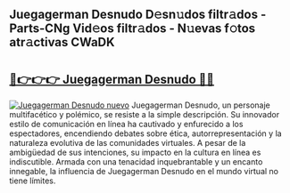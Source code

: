## Juegagerman Desnudo D𝚎sn𝚞dos filtr𝚊dos - Parts-CNg Vid𝚎os filtr𝚊dos - N𝚞evas f𝚘tos atr𝚊ctivas CWaDK

# <h2><a href="http://mb9mhj.tromn.icu/?c=Juegagerman+Desnudo">🔗👉👉👉 Juegagerman Desnudo 🔗🔗</a></h2>

[![Juegagerman Desnudo nuevo](https://i.imgur.com/pEAQMta.gif)](http://mb9mhj.tromn.icu/?c=Juegagerman+Desnudo)
Juegagerman Desnudo, un personaje multifacético y polémico, se resiste a la simple descripción. Su innovador estilo de comunicación en línea ha cautivado y enfurecido a los espectadores, encendiendo debates sobre ética, autorrepresentación y la naturaleza evolutiva de las comunidades virtuales. A pesar de la ambigüedad de sus intenciones, su impacto en la cultura en línea es indiscutible. Armada con una tenacidad inquebrantable y un encanto innegable, la influencia de Juegagerman Desnudo en el mundo virtual no tiene límites.
